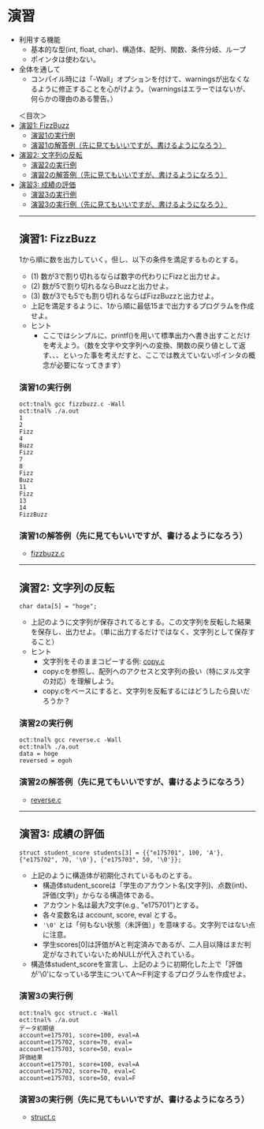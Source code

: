 # 演習

- 利用する機能
  - 基本的な型(int, float, char)、構造体、配列、関数、条件分岐、ループ
  - ポインタは使わない。
- 全体を通して
  - コンパイル時には「-Wall」オプションを付けて、warningsが出なくなるように修正することを心がけよう。（warningsはエラーではないが、何らかの理由のある警告。）

<ul>
<lh>＜目次＞</lh>
<li><a href="#fizzbuzz">演習1: FizzBuzz</a>
  <ul>
  <li><a href="#fizzbuzz_a.out">演習1の実行例</a>
  <li><a href="#fizzbuzz_code">演習1の解答例（先に見てもいいですが、書けるようになろう）</a>
  </ul>
<li><a href="#reverse">演習2: 文字列の反転</a>
  <ul>
  <li><a href="#reverse_a.out">演習2の実行例</a>
  <li><a href="#reverse_code">演習2の解答例（先に見てもいいですが、書けるようになろう）</a>
  </ul>
<li><a href="#struct">演習3: 成績の評価</a>
  <ul>
  <li><a href="#struct_a.out">演習3の実行例</a>
  <li><a href="#struct_a.out">演習3の実行例（先に見てもいいですが、書けるようになろう）</a>
</ul>

<hr>

## <a name="fizzbuzz">演習1: FizzBuzz</a>
1から順に数を出力していく。但し、以下の条件を満足するものとする。
- (1) 数が3で割り切れるならば数字の代わりにFizzと出力せよ。
- (2) 数が5で割り切れるならBuzzと出力せよ。
- (3) 数が3でも5でも割り切れるならばFizzBuzzと出力せよ。
- 上記を満足するように、1から順に最低15まで出力するプログラムを作成せよ。
- ヒント
  - ここではシンプルに、printf()を用いて標準出力へ書き出すことだけを考えよう。（数を文字や文字列への変換、関数の戻り値として返す、、、といった事を考えだすと、ここでは教えていないポインタの概念が必要になってきます）

### <a name="fizzbuzz_a.out">演習1の実行例</a>
```
oct:tnal% gcc fizzbuzz.c -Wall
oct:tnal% ./a.out
1
2
Fizz
4
Buzz
Fizz
7
8
Fizz
Buzz
11
Fizz
13
14
FizzBuzz
```

### <a name="fizzbuzz_code">演習1の解答例（先に見てもいいですが、書けるようになろう）</a>
- [fizzbuzz.c](./fizzbuzz.c)

<hr>

## <a name="reverse">演習2: 文字列の反転</a>
```
char data[5] = "hoge";
```
- 上記のように文字列が保存されてるとする。この文字列を反転した結果を保存し、出力せよ。（単に出力するだけではなく、文字列として保存すること）
- ヒント
  - 文字列をそのままコピーする例: [copy.c](./copy.c)
  - copy.cを参照し、配列へのアクセスと文字列の扱い（特にヌル文字の対応）を理解しよう。
  - copy.cをベースにすると、文字列を反転するにはどうしたら良いだろうか？

### <a name="reverse_a.out">演習2の実行例</a>
```
oct:tnal% gcc reverse.c -Wall
oct:tnal% ./a.out
data = hoge
reversed = egoh
```

### <a name="reverse_code">演習2の解答例（先に見てもいいですが、書けるようになろう）</a>
- [reverse.c](./reverse.c)

<hr>

## <a name="struct">演習3: 成績の評価</a>
```
struct student_score students[3] = {{"e175701", 100, 'A'}, {"e175702", 70, '\0'}, {"e175703", 50, '\0'}};
```

- 上記のように構造体が初期化されているものとする。
  - 構造体student_scoreは「学生のアカウント名(文字列)、点数(int)、評価(文字)」からなる構造体である。
  - アカウント名は最大7文字(e.g., "e175701")とする。
  - 各々変数名は account, score, eval とする。
  - ``'\0'`` とは「何もない状態（未評価）」を意味する。文字列ではない点に注意。
  - 学生scores[0]は評価がAと判定済みであるが、二人目以降はまだ判定がなされていないためNULLが代入されている。
- 構造体student_scoreを宣言し、上記のように初期化した上で「評価が'\0'になっている学生についてA〜F判定するプログラムを作成せよ。

### <a name="struct_a.out">演習3の実行例</a>
```
oct:tnal% gcc struct.c -Wall
oct:tnal% ./a.out
データ初期値
account=e175701, score=100, eval=A
account=e175702, score=70, eval=
account=e175703, score=50, eval=
評価結果
account=e175701, score=100, eval=A
account=e175702, score=70, eval=C
account=e175703, score=50, eval=F
```

### <a name="struct_a.out">演習3の実行例（先に見てもいいですが、書けるようになろう）</a>
- [struct.c](./struct.c)
